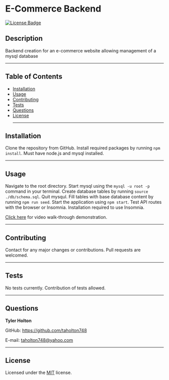 # E-Commerce Backend
  [![License Badge](https://img.shields.io/badge/license-MIT-blue)](https://choosealicense.com/licenses/mit/)
  ## Description
  Backend creation for an e-commerce website allowing management of a mysql database <hr>
  
  ## Table of Contents
  * [Installation](#installation)
  * [Usage](#usage)
  * [Contributing](#contributing)
  * [Tests](#tests)
  * [Questions](#questions) 
  * [License](#license) <hr>
  

  ## Installation
   Clone the repository from GitHub. Install required packages by running ` npm install `. Must have node.js and mysql installed.<hr>

  ## Usage
  Navigate to the root directory. Start mysql using the ` mysql -u root -p ` command in your terminal. Create database tables by running ` source ./db/schema.sql `. Quit mysqul. Fill tables with base database content by running ` npm run seed `. Start the application using ` npm start `. Test API routes with the browser or Insomnia. Installation required to use Insomnia.

  [Click here](https://drive.google.com/file/d/1jCQK_ZGOTopdQ-Pry0zdQkoG6_yTYBaI/view) for video walk-through demonstration. <hr>

  ## Contributing
  Contact for any major changes or contributions. Pull requests are welcomed. <hr>

  ## Tests
  No tests currently. Contribution of tests allowed. <hr>

  ## Questions
  <strong>Tyler Holton</strong>

  GitHub: https://github.com/taholton748
  
  E-mail: taholton748@yahoo.com <hr>
  
  ## License
  Licensed under the [MIT](https://choosealicense.com/licenses/mit/) license.
